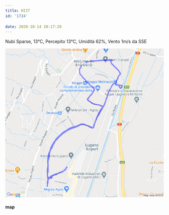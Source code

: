```yaml
---
title: HIIT
id: '1724'

date: 2020-10-14 20:17:29
---
```


Nubi Sparse, 13°C, Percepito 13°C, Umidità 62%, Vento 1m/s da SSE

![image](/images/2021/08/20201014-activity-map.png)

#### map
